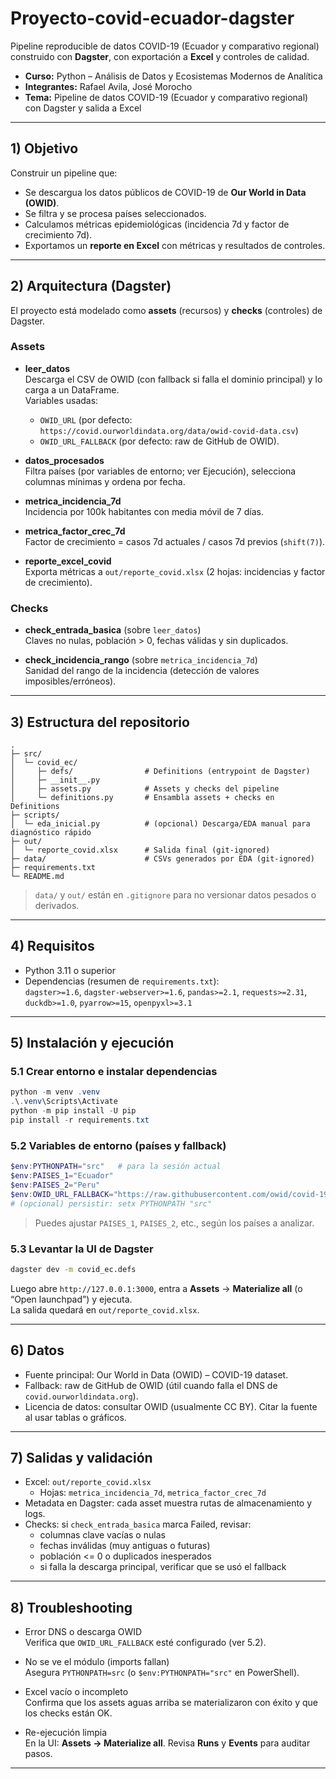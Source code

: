 # Proyecto-covid-ecuador-dagster

Pipeline reproducible de datos COVID-19 (Ecuador y comparativo regional) construido con **Dagster**, con exportación a **Excel** y controles de calidad.

- **Curso:** Python – Análisis de Datos y Ecosistemas Modernos de Analítica
- **Integrantes:** Rafael Avila, José Morocho
- **Tema:** Pipeline de datos COVID-19 (Ecuador y comparativo regional) con Dagster y salida a Excel

---

## 1) Objetivo

Construir un pipeline que:
- Se descargua los datos públicos de COVID-19 de **Our World in Data (OWID)**.
- Se filtra y se procesa países seleccionados.
- Calculamos métricas epidemiológicas (incidencia 7d y factor de crecimiento 7d).
- Exportamos un **reporte en Excel** con métricas y resultados de controles.

---

## 2) Arquitectura (Dagster)

El proyecto está modelado como **assets** (recursos) y **checks** (controles) de Dagster.

### Assets
- **leer_datos**  
  Descarga el CSV de OWID (con fallback si falla el dominio principal) y lo carga a un DataFrame.  
  Variables usadas:  
  - `OWID_URL` (por defecto: `https://covid.ourworldindata.org/data/owid-covid-data.csv`)  
  - `OWID_URL_FALLBACK` (por defecto: raw de GitHub de OWID).

- **datos_procesados**  
  Filtra países (por variables de entorno; ver Ejecución), selecciona columnas mínimas y ordena por fecha.

- **metrica_incidencia_7d**  
  Incidencia por 100k habitantes con media móvil de 7 días.

- **metrica_factor_crec_7d**  
  Factor de crecimiento = casos 7d actuales / casos 7d previos (`shift(7)`).

- **reporte_excel_covid**  
  Exporta métricas a `out/reporte_covid.xlsx` (2 hojas: incidencias y factor de crecimiento).

### Checks
- **check_entrada_basica** (sobre `leer_datos`)  
  Claves no nulas, población > 0, fechas válidas y sin duplicados.

- **check_incidencia_rango** (sobre `metrica_incidencia_7d`)  
  Sanidad del rango de la incidencia (detección de valores imposibles/erróneos).

---

## 3) Estructura del repositorio

```
.
├─ src/
│  └─ covid_ec/
│     ├─ defs/                # Definitions (entrypoint de Dagster)
│     ├─ __init__.py
│     ├─ assets.py            # Assets y checks del pipeline
│     └─ definitions.py       # Ensambla assets + checks en Definitions
├─ scripts/
│  └─ eda_inicial.py          # (opcional) Descarga/EDA manual para diagnóstico rápido
├─ out/
│  └─ reporte_covid.xlsx      # Salida final (git-ignored)
├─ data/                      # CSVs generados por EDA (git-ignored)
├─ requirements.txt
└─ README.md
```

> `data/` y `out/` están en `.gitignore` para no versionar datos pesados o derivados.

---

## 4) Requisitos

- Python 3.11 o superior
- Dependencias (resumen de `requirements.txt`):  
  `dagster>=1.6`, `dagster-webserver>=1.6`, `pandas>=2.1`, `requests>=2.31`,  
  `duckdb>=1.0`, `pyarrow>=15`, `openpyxl>=3.1`

---

## 5) Instalación y ejecución

### 5.1 Crear entorno e instalar dependencias

```powershell
python -m venv .venv
.\.venv\Scripts\Activate
python -m pip install -U pip
pip install -r requirements.txt
```

### 5.2 Variables de entorno (países y fallback)

```powershell
$env:PYTHONPATH="src"   # para la sesión actual
$env:PAISES_1="Ecuador"
$env:PAISES_2="Peru"
$env:OWID_URL_FALLBACK="https://raw.githubusercontent.com/owid/covid-19-data/master/public/data/owid-covid-data.csv"
# (opcional) persistir: setx PYTHONPATH "src"
```

> Puedes ajustar `PAISES_1`, `PAISES_2`, etc., según los países a analizar.

### 5.3 Levantar la UI de Dagster

```bash
dagster dev -m covid_ec.defs
```

Luego abre `http://127.0.0.1:3000`, entra a **Assets** → **Materialize all** (o “Open launchpad”) y ejecuta.  
La salida quedará en `out/reporte_covid.xlsx`.

---

## 6) Datos

- Fuente principal: Our World in Data (OWID) – COVID-19 dataset.
- Fallback: raw de GitHub de OWID (útil cuando falla el DNS de `covid.ourworldindata.org`).
- Licencia de datos: consultar OWID (usualmente CC BY). Citar la fuente al usar tablas o gráficos.

---

## 7) Salidas y validación

- Excel: `out/reporte_covid.xlsx`  
  - Hojas: `metrica_incidencia_7d`, `metrica_factor_crec_7d`
- Metadata en Dagster: cada asset muestra rutas de almacenamiento y logs.
- Checks: si `check_entrada_basica` marca Failed, revisar:
  - columnas clave vacías o nulas
  - fechas inválidas (muy antiguas o futuras)
  - población <= 0 o duplicados inesperados
  - si falla la descarga principal, verificar que se usó el fallback

---

## 8) Troubleshooting

- Error DNS o descarga OWID  
  Verifica que `OWID_URL_FALLBACK` esté configurado (ver 5.2).

- No se ve el módulo (imports fallan)  
  Asegura `PYTHONPATH=src` (o `$env:PYTHONPATH="src"` en PowerShell).

- Excel vacío o incompleto  
  Confirma que los assets aguas arriba se materializaron con éxito y que los checks están OK.

- Re-ejecución limpia  
  En la UI: **Assets → Materialize all**. Revisa **Runs** y **Events** para auditar pasos.

---
